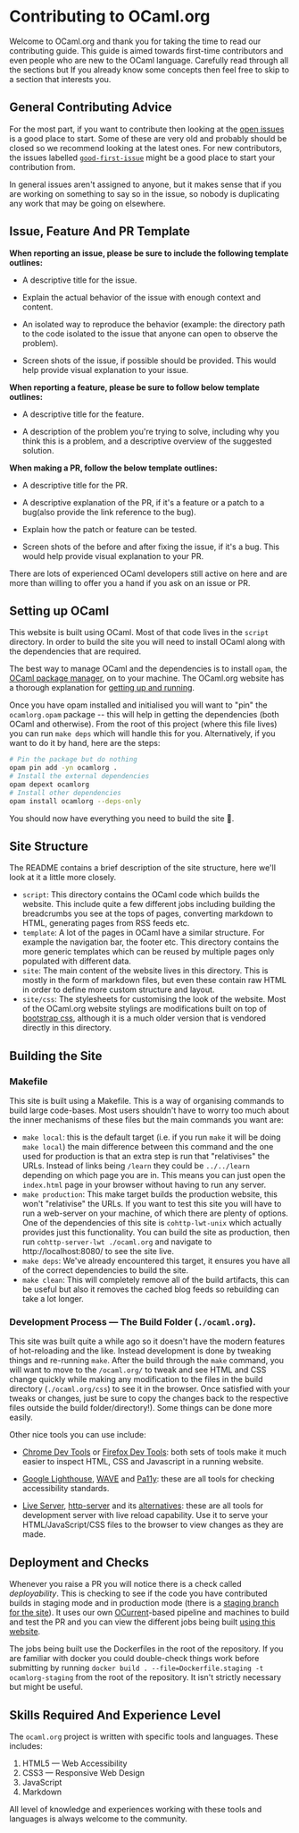 # Contributing to OCaml.org

Welcome to OCaml.org and thank you for taking the time to read our contributing guide. This guide is aimed towards first-time contributors and even people who are new to the OCaml language. Carefully read through all the sections but If you already know some concepts then feel free to skip to a section that interests you.

## General Contributing Advice

For the most part, if you want to contribute then looking at the [open issues](https://github.com/ocaml/ocaml.org/issues) is a good place to start. Some of these are very old and probably should be closed so we recommend looking at the latest ones. For new contributors, the issues labelled [`good-first-issue`](https://github.com/ocaml/ocaml.org/issues?q=is%3Aissue+is%3Aopen+label%3Agood-first-issue) might be a good place to start your contribution from.

In general issues aren't assigned to anyone, but it makes sense that if you are working on something to say so in the issue, so nobody is duplicating any work that may be going on elsewhere.

## Issue, Feature And PR Template

**When reporting an issue, please be sure to include the following template outlines:**

- A descriptive title for the issue.

- Explain the actual behavior of the issue with enough context and content.

- An isolated way to reproduce the behavior (example: the directory path to the code isolated to the issue that anyone can open to observe the problem).

- Screen shots of the issue, if possible should be provided. This would help provide visual explanation to your issue.

**When reporting a feature, please be sure to follow below template outlines:**

- A descriptive title for the feature.

- A description of the problem you're trying to solve, including why you think this is a problem, and a descriptive overview of the suggested solution.

**When making a PR, follow the below template outlines:**

- A descriptive title for the PR.

- A descriptive explanation of the PR, if it's a feature or a patch to a bug(also provide the link reference to the bug).

- Explain how the patch or feature can be tested.

- Screen shots of the before and after fixing the issue, if it's a bug. This would help provide visual explanation to your PR.

There are lots of experienced OCaml developers
still active on here and are more than willing to offer
you a hand if you ask on an issue or PR.

## Setting up OCaml

This website is built using OCaml. Most of that code lives in the `script` directory. In order to build the site you will need to install OCaml along with the dependencies that are required.

The best way to manage OCaml and the dependencies is to install `opam`, the [OCaml package manager](https://opam.ocaml.org/), on to your machine. The OCaml.org website has a thorough explanation for [getting up and running](https://ocaml.org/learn/tutorials/up_and_running.html).

Once you have opam installed and initialised you will want to "pin" the `ocamlorg.opam` package -- this will help in getting the dependencies (both OCaml and otherwise). From the root of this project (where this file lives) you can run `make deps` which will handle this for you. Alternatively, if you want to do it by hand, here are the steps:

```sh
# Pin the package but do nothing
opam pin add -yn ocamlorg .
# Install the external dependencies
opam depext ocamlorg
# Install other dependencies
opam install ocamlorg --deps-only
```

You should now have everything you need to build the site :tada:.

## Site Structure

The README contains a brief description of the site structure, here we'll look at it a little more closely.

- `script`: This directory contains the OCaml code which builds the website. This include quite a few different jobs including building the breadcrumbs you see at the tops of pages, converting markdown to HTML, generating pages from RSS feeds etc.
- `template`: A lot of the pages in OCaml have a similar structure. For example the navigation bar, the footer etc. This directory contains the more generic templates which can be reused by multiple pages only populated with different data.
- `site`: The main content of the website lives in this directory. This is mostly in the form of markdown files, but even these contain raw HTML in order to define more custom structure and layout.
- `site/css`: The stylesheets for customising the look of the website. Most of the OCaml.org website stylings are modifications built on top of [bootstrap css](https://getbootstrap.com/), although it is a much older version that is vendored directly in this directory.

## Building the Site

### Makefile

This site is built using a Makefile. This is a way of organising commands to build large code-bases. Most users shouldn't have to worry too much about the inner mechanisms of these files but the main commands you want are:

- `make local`: this is the default target (i.e. if you run `make` it will be doing `make local`) the main difference between this command and the one used for production is that an extra step is run that "relativises" the URLs. Instead of links being `/learn` they could be `../../learn` depending on which page you are in. This means you can just open the `index.html` page in your browser without having to run any server.
- `make production`: This make target builds the production website, this won't "relativise" the URLs. If you want to test this site you will have to run a web-server on your machine, of which there are plenty of options. One of the dependencies of this site is `cohttp-lwt-unix` which actually provides just this functionality. You can build the site as production, then run `cohttp-server-lwt ./ocaml.org` and navigate to http://localhost:8080/ to see the site live.
- `make deps`: We've already encountered this target, it ensures you have all of the correct dependencies to build the site.
- `make clean`: This will completely remove all of the build artifacts, this can be useful but also it removes the cached blog feeds so rebuilding can take a lot longer.

### Development Process — The Build Folder (`./ocaml.org`).

This site was built quite a while ago so it doesn't have the modern features of hot-reloading and the like. Instead development is done by tweaking things and re-running `make`. After the build through the `make` command, you will want to move to the `/ocaml.org/` to tweak and see HTML and CSS change quickly while making any modification to the files in the build directory (`./ocaml.org/css`) to see it in the browser. Once satisfied with your tweaks or changes, just be sure to copy the changes back to the respective files outside the build folder/directory!). Some things can be done more easily.

Other nice tools you can use include:

- [Chrome Dev Tools](https://developers.google.com/web/tools/chrome-devtools) or [Firefox Dev Tools](https://developer.mozilla.org/en-US/docs/Tools): both sets of tools make it much easier to inspect HTML, CSS and Javascript in a running website.
- [Google Lighthouse](https://developers.google.com/web/tools/lighthouse/), [WAVE](https://wave.webaim.org/) and [Pa11y](https://github.com/pa11y/pa11y): these are all tools for checking accessibility standards.

- [Live Server](https://www.npmjs.com/package/live-server), [http-server](https://www.npmjs.com/package/http-server) and its [alternatives](https://nodejs.libhunt.com/live-server-alternatives): these are all tools for development server with live reload capability. Use it to serve your HTML/JavaScript/CSS files to the browser to view changes as they are made.

## Deployment and Checks

Whenever you raise a PR you will notice there is a check called _deployability_. This is checking to see if the code you have contributed builds in staging mode and in production mode (there is a [staging branch for the site](https://staging.ocaml.org/)). It uses our own [OCurrent](https://github.com/ocurrent/ocurrent)-based pipeline and machines to build and test the PR and you can view the different jobs being built [using this website](https://deploy.ocamllabs.io/?repo=ocaml/ocaml.org-builds).

The jobs being built use the Dockerfiles in the root of the repository. If you are familiar with docker you could double-check things work before submitting by running `docker build . --file=Dockerfile.staging -t ocamlorg-staging` from the root of the repository. It isn't strictly necessary but might be useful.

## Skills Required And Experience Level

The `ocaml.org` project is written with specific tools and languages. These includes:

1. HTML5 — Web Accessibility
2. CSS3 — Responsive Web Design
3. JavaScript
4. Markdown

All level of knowledge and experiences working with these tools and languages is always welcome to the community.
